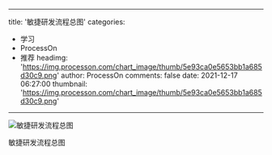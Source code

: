
---
title: '敏捷研发流程总图'
categories: 
 - 学习
 - ProcessOn
 - 推荐
headimg: 'https://img.processon.com/chart_image/thumb/5e93ca0e5653bb1a685d30c9.png'
author: ProcessOn
comments: false
date: 2021-12-17 06:27:00
thumbnail: 'https://img.processon.com/chart_image/thumb/5e93ca0e5653bb1a685d30c9.png'
---

<div>   
<img class="thumb" alt="敏捷研发流程总图" src="https://img.processon.com/chart_image/thumb/5e93ca0e5653bb1a685d30c9.png" referrerpolicy="no-referrer">
<p>敏捷研发流程总图</p>  
</div>
            